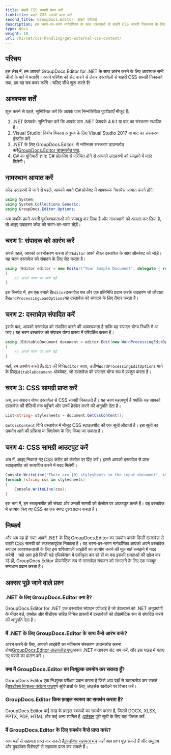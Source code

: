 ```yaml
---
title: बाहरी CSS सामग्री प्राप्त करें
linktitle: बाहरी CSS सामग्री प्राप्त करें
second_title: GroupDocs.Editor .NET एपीआई
description: इस चरण-दर-चरण मार्गदर्शिका के साथ दस्तावेज़ों से बाहरी CSS सामग्री निकालने के लिए .NET के लिए GroupDocs.Editor का उपयोग करना सीखें। दस्तावेज़ एकीकृत करने वाले डेवलपर्स के लिए बिल्कुल सही।
type: docs
weight: 10
url: /hi/net/css-handling/get-external-css-content/
---
```

## परिचय
इस लेख में, हम आपको GroupDocs.Editor for .NET के साथ आरंभ करने के लिए आवश्यक सभी चीज़ों के बारे में बताएँगे। अपने परिवेश को सेट करने से लेकर दस्तावेज़ों से बाहरी CSS सामग्री निकालने तक, हम यह सब कवर करेंगे। चलिए सीधे शुरू करते हैं!
## आवश्यक शर्तें
शुरू करने से पहले, सुनिश्चित करें कि आपके पास निम्नलिखित पूर्वापेक्षाएँ मौजूद हैं:
1. .NET फ्रेमवर्क: सुनिश्चित करें कि आपके पास .NET फ्रेमवर्क 4.6.1 या बाद का संस्करण स्थापित है।
2. Visual Studio: निर्बाध विकास अनुभव के लिए Visual Studio 2017 या बाद का संस्करण इंस्टॉल करें.
3.  .NET के लिए GroupDocs.Editor: से नवीनतम संस्करण डाउनलोड करें[GroupDocs.Editor डाउनलोड पृष्ठ](https://releases.groupdocs.com/editor/net/).
4. C# का बुनियादी ज्ञान: C# प्रोग्रामिंग से परिचित होने से आपको उदाहरणों को समझने में मदद मिलेगी।
## नामस्थान आयात करें
कोड उदाहरणों में जाने से पहले, आपको अपने C# प्रोजेक्ट में आवश्यक नेमस्पेस आयात करने होंगे:
```csharp
using System;
using System.Collections.Generic;
using GroupDocs.Editor.Options;
```
अब जबकि हमने अपनी पूर्वावश्यकताओं को क्रमबद्ध कर लिया है और नामस्थानों को आयात कर लिया है, तो आइए उदाहरण कोड को चरण-दर-चरण तोड़ें।
## चरण 1: संपादक को आरंभ करें
 सबसे पहले, आपको आरंभीकरण करना होगा`Editor` अपने सैंपल दस्तावेज़ के साथ ऑब्जेक्ट को जोड़ें। यह चरण दस्तावेज़ को संपादन के लिए सेट करता है।
```csharp
using (Editor editor = new Editor("Your Sample Document", delegate { return new WordProcessingLoadOptions(); }))
{
    // अगले चरण पर आगे बढ़ें
}
```
 इस स्निपेट में, हम एक बनाते हैं`Editor`दस्तावेज़ पथ और एक प्रतिनिधि प्रदान करके उदाहरण जो लौटाता है`WordProcessingLoadOptions`यह दस्तावेज़ को संपादन के लिए तैयार करता है।
## चरण 2: दस्तावेज़ संपादित करें
इसके बाद, आपको दस्तावेज़ को संपादित करने की आवश्यकता है ताकि वह संपादन योग्य स्थिति में आ जाए। यह चरण दस्तावेज़ को संपादन योग्य प्रारूप में परिवर्तित करता है।
```csharp
using (EditableDocument document = editor.Edit(new WordProcessingEditOptions()))
{
    // अगले चरण पर आगे बढ़ें
}
```
 यहाँ, हम उपयोग करते हैं`Edit` की विधि`Editor` कक्षा, उत्तीर्ण`WordProcessingEditOptions` पाने के लिए`EditableDocument` ऑब्जेक्ट, जो दस्तावेज़ को संपादन योग्य रूप में प्रस्तुत करता है।
## चरण 3: CSS सामग्री प्राप्त करें
अब, हम संपादन योग्य दस्तावेज़ से CSS सामग्री निकालते हैं। यह चरण महत्वपूर्ण है क्योंकि यह आपको दस्तावेज़ की शैलियों तक पहुँचने और उनमें हेरफेर करने की अनुमति देता है।
```csharp
List<string> stylesheets = document.GetCssContent();
```
`GetCssContent` विधि दस्तावेज़ में मौजूद CSS स्टाइलशीट की एक सूची लौटाती है। इस सूची का उपयोग आगे की प्रक्रिया या विश्लेषण के लिए किया जा सकता है।
## चरण 4: CSS सामग्री आउटपुट करें
अंत में, आइए निकाले गए CSS कंटेंट को कंसोल पर प्रिंट करें। इससे आपको दस्तावेज़ से प्राप्त स्टाइलशीट को सत्यापित करने में मदद मिलेगी।
```csharp
Console.WriteLine("There are {0} stylesheets in the input document", stylesheets.Count);
foreach (string css in stylesheets)
{
    Console.WriteLine(css);
}
```
इस भाग में, हम स्टाइलशीट की संख्या और उनकी सामग्री को कंसोल पर आउटपुट करते हैं। यह दस्तावेज़ में उपयोग किए गए CSS का एक स्पष्ट दृश्य प्रदान करता है।
## निष्कर्ष
और अब यह हो गया! आपने .NET के लिए GroupDocs.Editor का उपयोग करके किसी दस्तावेज़ से बाहरी CSS सामग्री को सफलतापूर्वक निकाला है। यह चरण-दर-चरण मार्गदर्शिका आपको अपने दस्तावेज़ संपादन आवश्यकताओं के लिए इस शक्तिशाली लाइब्रेरी का उपयोग करने की मूल बातें समझने में मदद करेगी। चाहे आप इसे किसी बड़े एप्लिकेशन में एकीकृत कर रहे हों या बस इसकी क्षमताओं की खोज कर रहे हों, GroupDocs.Editor प्रोग्रामेटिक रूप से दस्तावेज़ संपादन को संभालने के लिए एक मजबूत समाधान प्रदान करता है।
## अक्सर पूछे जाने वाले प्रश्न
### .NET के लिए GroupDocs.Editor क्या है?
GroupDocs.Editor for .NET एक दस्तावेज़ संपादन एपीआई है जो डेवलपर्स को .NET अनुप्रयोगों के भीतर वर्ड, एक्सेल और पीडीएफ सहित विभिन्न प्रारूपों में दस्तावेज़ों को प्रोग्रामेटिक रूप से संपादित करने की अनुमति देता है।
### मैं .NET के लिए GroupDocs.Editor के साथ कैसे आरंभ करूं?
 आरंभ करने के लिए, आपको लाइब्रेरी का नवीनतम संस्करण डाउनलोड करना होगा[GroupDocs.Editor डाउनलोड पृष्ठ](https://releases.groupdocs.com/editor/net/)अपना .NET वातावरण सेट अप करें, और इस गाइड में बताए गए चरणों का पालन करें।
### क्या मैं GroupDocs.Editor का निःशुल्क उपयोग कर सकता हूँ?
 GroupDocs.Editor एक निःशुल्क परीक्षण प्रदान करता है जिसे आप यहाँ से डाउनलोड कर सकते हैं[ग्रुपडॉक्स निःशुल्क परीक्षण पृष्ठ](https://releases.groupdocs.com/)पूर्ण सुविधाओं के लिए, लाइसेंस खरीदने पर विचार करें।
### GroupDocs.Editor किस फ़ाइल स्वरूप का समर्थन करता है?
 GroupDocs.Editor कई तरह के फ़ाइल स्वरूपों का समर्थन करता है, जिसमें DOCX, XLSX, PPTX, PDF, HTML और कई अन्य शामिल हैं।[प्रलेखन](https://reference.groupdocs.com/editor/net/) पूरी सूची के लिए यहां क्लिक करें.
### मैं GroupDocs.Editor के लिए समर्थन कैसे प्राप्त करूं?
 आप यहाँ से सहायता प्राप्त कर सकते हैं[ग्रुपडॉक्स सहायता मंच](https://forum.groupdocs.com/c/editor/20) जहाँ आप प्रश्न पूछ सकते हैं और समुदाय और ग्रुपडॉक्स विशेषज्ञों से सहायता प्राप्त कर सकते हैं।